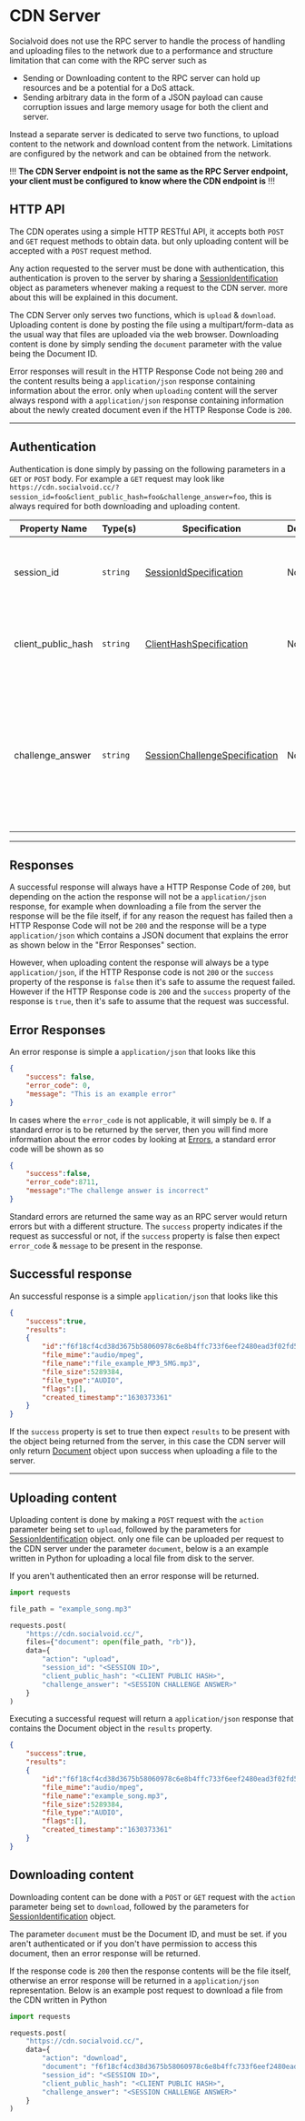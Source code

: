 # CDN Server

Socialvoid does not use the RPC server to handle the process of handling
and uploading files to the network due to a performance and structure 
limitation that can come with the RPC server such as

 - Sending or Downloading content to the RPC server can hold up 
   resources and be a potential for a DoS attack.
 - Sending arbitrary data in the form of a JSON payload can cause
   corruption issues and large memory usage for both the client and
   server.

Instead a separate server is dedicated to serve two functions, to upload
content to the network and download content from the network. Limitations
are configured by the network and can be obtained from the network.

!!! **The CDN Server endpoint is not the same as the RPC Server endpoint,
your client must be configured to know where the CDN endpoint is** !!!

## HTTP API

The CDN operates using a simple HTTP RESTful API, it accepts both `POST`
and `GET` request methods to obtain data. but only uploading  content will
be accepted with a `POST` request method.

Any action requested to the server must be done with authentication, this
authentication is proven to the server by sharing a
[SessionIdentification](../Objects/SessionIdentification.md) object
as parameters whenever making a request to the CDN server. more about
this will be explained in this document.

The CDN Server only serves two functions, which is `upload` & `download`.
Uploading content is done by posting the file using a multipart/form-data
as the usual way that files are uploaded via the web browser. Downloading
content is done by simply sending the `document` parameter with the value
being the Document ID.

Error responses will result in the HTTP Response Code not being `200` and
the content results being a `application/json` response containing
information about the error. only when `uploading` content will the server
always respond with a `application/json` response containing information
about the newly created document even if the HTTP Response Code is `200`.

--------------------------------------------------------------------------

## Authentication

Authentication is done simply by passing on the following parameters in
a `GET` or `POST` body. For example a `GET` request may look like
`https://cdn.socialvoid.cc/?session_id=foo&client_public_hash=foo&challenge_answer=foo`, this is always required for both downloading and
uploading content.

| Property Name      | Type(s)  | Specification                                                                       | Deprecated | Versions | Description                                                                                                             |
|--------------------|----------|-------------------------------------------------------------------------------------|------------|----------|-------------------------------------------------------------------------------------------------------------------------|
| session_id         | `string` | [SessionIdSpecification](../Specifications/SessionIdSpecification.md)               | No         | 1.0      | The ID of the session obtained when establishing a session                                                              |
| client_public_hash | `string` | [ClientHashSpecification](../Specifications/ClientHashSpecification.md)             | No         | 1.0      | The Public Hash of the client used when establishing the session                                                        |
| challenge_answer   | `string` | [SessionChallengeSpecification](../Specifications/SessionChallengeSpecification.md) | No         | 1.0      | The session challenge answer revolving around the client's private hash,  the same client used to establish the session |

--------------------------------------------------------------------------

## Responses

A successful response will always have a HTTP Response Code of `200`, but
depending on the action the response will not be a `application/json`
response, for example when downloading a file from the server the response
will be the file itself, if for any reason the request has failed then
a HTTP Response Code will not be `200` and the response will be a type
`application/json` which contains a JSON document that explains
the error as shown below in the "Error Responses" section.

However, when uploading content the response will always be a type
`application/json`, if the HTTP Response code is not `200` or the `success`
property of the response is `false` then it's safe to assume the request
failed. However if the HTTP Response code is `200` and the `success`
property of the response is `true`, then it's safe to assume that the
request was successful.

## Error Responses

An error response is simple a `application/json` that looks like this

```json
{
    "success": false,
    "error_code": 0,
    "message": "This is an example error"
}
```

In cases where the `error_code` is not applicable, it will simply be `0`. 
If a standard error is to be returned by the server, then you will
find more information about the error codes by looking at
[Errors](../Errors/README.md), a standard error code will be shown as so

```json
{
    "success":false,
    "error_code":8711,
    "message":"The challenge answer is incorrect"
}
```

Standard errors are returned the same way as an RPC server would return
errors but with a different structure. The `success` property indicates
if the request as successful or not, if the `success` property is false
then expect `error_code` & `message` to be present in the response.

## Successful response

An successful response is a simple `application/json` that looks like this

```json
{
    "success":true,
    "results":
    {
        "id":"f6f18cf4cd38d3675b58060978c6e8b4ffc733f6eef2480ead3f02fd5267d505-bb0a233a",
        "file_mime":"audio/mpeg",
        "file_name":"file_example_MP3_5MG.mp3",
        "file_size":5289384,
        "file_type":"AUDIO",
        "flags":[],
        "created_timestamp":"1630373361"
    }
}
```

If the `success` property is set to true then expect `results` to be
present with the object being returned from the server, in this case
the CDN server will only return [Document](../Objects/Document.md) object
upon success when uploading a file to the server.

--------------------------------------------------------------------------

## Uploading content

Uploading content is done by making a `POST` request with the `action`
parameter being set to `upload`, followed by the parameters for
[SessionIdentification](../Objects/SessionIdentification.md) object.
only one file can be uploaded per request to the CDN server under the
parameter `document`, below is a an example written in Python for
uploading a local file from disk to the server.

If you aren't authenticated then an error response will be returned.

```python
import requests

file_path = "example_song.mp3"

requests.post(
    "https://cdn.socialvoid.cc/",
    files={"document": open(file_path, "rb")},
    data={
        "action": "upload",
        "session_id": "<SESSION ID>",
        "client_public_hash": "<CLIENT PUBLIC HASH>",
        "challenge_answer": "<SESSION CHALLENGE ANSWER>"
    }
)
```

Executing a successful request will return a `application/json` response
that contains the Document object in the `results` property.

```json
{
    "success":true,
    "results":
    {
        "id":"f6f18cf4cd38d3675b58060978c6e8b4ffc733f6eef2480ead3f02fd5267d505-bb0a233a",
        "file_mime":"audio/mpeg",
        "file_name":"example_song.mp3",
        "file_size":5289384,
        "file_type":"AUDIO",
        "flags":[],
        "created_timestamp":"1630373361"
    }
}
```

## Downloading content

Downloading content can be done with a `POST` or `GET` request with the
`action` parameter being set to `download`, followed by the parameters for
[SessionIdentification](../Objects/SessionIdentification.md) object.

The parameter `document` must be the Document ID, and must be set. 
if you aren't authenticated or if you don't have permission to 
access this document, then an error response will be returned.

If the response code is `200` then the response contents will be the file
itself, otherwise an error response will be returned in a `application/json`
representation. Below is an example post request to download a file from
the CDN written in Python

```python
import requests

requests.post(
    "https://cdn.socialvoid.cc/",
    data={
        "action": "download",
        "document": "f6f18cf4cd38d3675b58060978c6e8b4ffc733f6eef2480ead3f02fd5267d505-bb0a233a",
        "session_id": "<SESSION ID>",
        "client_public_hash": "<CLIENT PUBLIC HASH>",
        "challenge_answer": "<SESSION CHALLENGE ANSWER>"
    }
)
```
